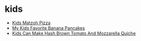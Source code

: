 # kids

 * [Kids Matzoh Pizza](index/k/kids-matzoh-pizza-104860.json)
 * [My Kids Favorite Banana Pancakes](index/m/my-kids-favorite-banana-pancakes-108109.json)
 * [Kids Can Make Hash Brown Tomato And Mozzarella Quiche](index/k/kids-can-make-hash-brown-tomato-and-mozzarella-quiche.json)
